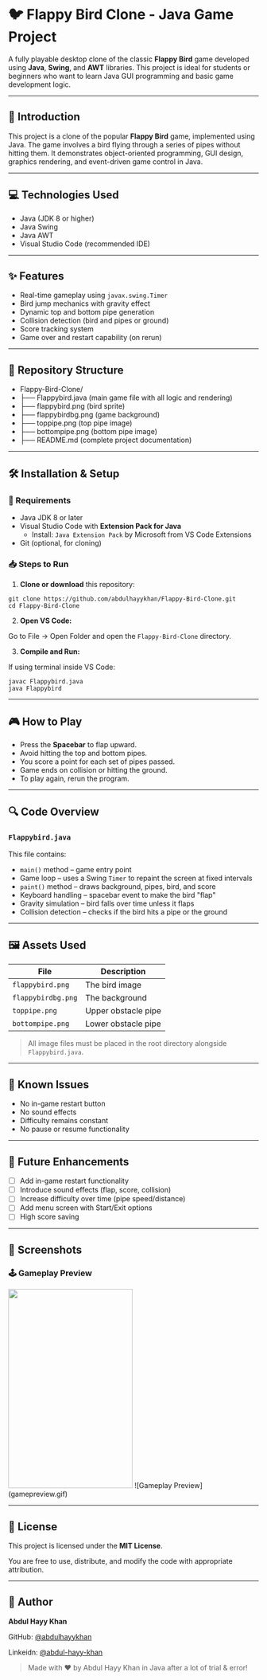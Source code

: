 # 🐦 Flappy Bird Clone - Java Game Project

A fully playable desktop clone of the classic **Flappy Bird** game developed using **Java**, **Swing**, and **AWT** libraries. This project is ideal for students or beginners who want to learn Java GUI programming and basic game development logic.

---

## 📖 Introduction

This project is a clone of the popular **Flappy Bird** game, implemented using Java. The game involves a bird flying through a series of pipes without hitting them. It demonstrates object-oriented programming, GUI design, graphics rendering, and event-driven game control in Java.

---

## 💻 Technologies Used

- Java (JDK 8 or higher)
- Java Swing
- Java AWT
- Visual Studio Code (recommended IDE)

---

## ✨ Features

- Real-time gameplay using `javax.swing.Timer`
- Bird jump mechanics with gravity effect
- Dynamic top and bottom pipe generation
- Collision detection (bird and pipes or ground)
- Score tracking system
- Game over and restart capability (on rerun)

---

## 📁 Repository Structure
- Flappy-Bird-Clone/
- ├── Flappybird.java   (main game file with all logic and rendering)
- ├── flappybird.png    (bird sprite)
- ├── flappybirdbg.png  (game background)
- ├── toppipe.png       (top pipe image)
- ├── bottompipe.png    (bottom pipe image)
- ├── README.md         (complete project documentation)

---

## 🛠 Installation & Setup

### 📌 Requirements

- Java JDK 8 or later
- Visual Studio Code with **Extension Pack for Java**
  - Install: `Java Extension Pack` by Microsoft from VS Code Extensions
- Git (optional, for cloning)

### 📥 Steps to Run

1. **Clone or download** this repository:
```
git clone https://github.com/abdulhayykhan/Flappy-Bird-Clone.git
cd Flappy-Bird-Clone
```

2. **Open VS Code:**
   
Go to File → Open Folder and open the ```Flappy-Bird-Clone``` directory.

3. **Compile and Run:**

If using terminal inside VS Code:
```
javac Flappybird.java
java Flappybird
```

---

## 🎮 How to Play

- Press the **Spacebar** to flap upward.
- Avoid hitting the top and bottom pipes.
- You score a point for each set of pipes passed.
- Game ends on collision or hitting the ground.
- To play again, rerun the program.

---

## 🔍 Code Overview

### `Flappybird.java`

This file contains:

- `main()` method – game entry point
- Game loop – uses a Swing `Timer` to repaint the screen at fixed intervals
- `paint()` method – draws background, pipes, bird, and score
- Keyboard handling – spacebar event to make the bird "flap"
- Gravity simulation – bird falls over time unless it flaps
- Collision detection – checks if the bird hits a pipe or the ground

---

## 🖼 Assets Used

| File               | Description             |
|--------------------|-------------------------|
| `flappybird.png`   | The bird image          |
| `flappybirdbg.png` | The background          |
| `toppipe.png`      | Upper obstacle pipe     |
| `bottompipe.png`   | Lower obstacle pipe     |

> All image files must be placed in the root directory alongside `Flappybird.java`.

---

## 🐞 Known Issues

- No in-game restart button
- No sound effects
- Difficulty remains constant
- No pause or resume functionality

---

## 🚀 Future Enhancements

- [ ] Add in-game restart functionality
- [ ] Introduce sound effects (flap, score, collision)
- [ ] Increase difficulty over time (pipe speed/distance)
- [ ] Add menu screen with Start/Exit options
- [ ] High score saving

---

## 📸 Screenshots

### 🕹 Gameplay Preview

<img src="gamepreview.gif" width="250" height="400"/>
![Gameplay Preview](gamepreview.gif)

---

## 📄 License

This project is licensed under the **MIT License**.

You are free to use, distribute, and modify the code with appropriate attribution.

---

## 👤 Author

**Abdul Hayy Khan**  

GitHub: [@abdulhayykhan](https://github.com/abdulhayykhan)

Linkeidn: [@abdul-hayy-khan](https://linkedin.com/in/abdul-hayy-khan)


> Made with ❤️ by Abdul Hayy Khan in Java after a lot of trial & error!
